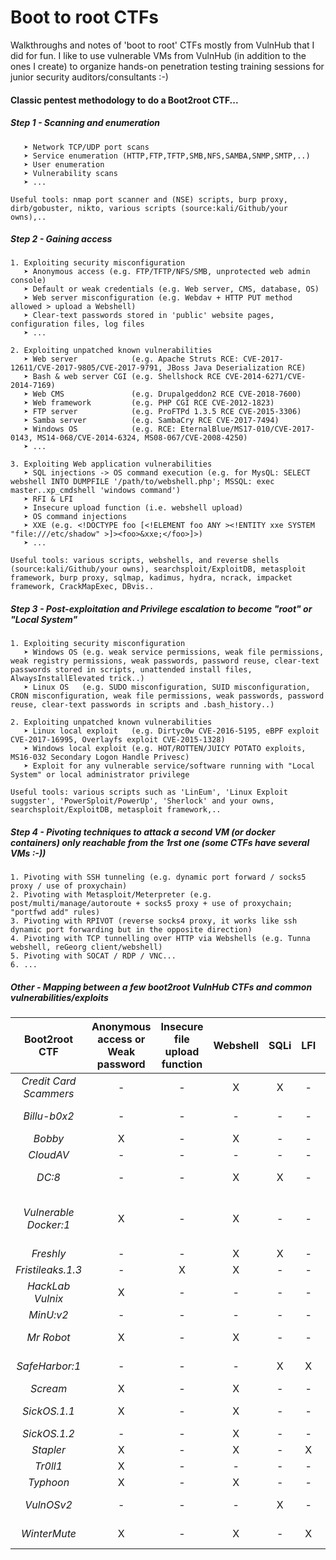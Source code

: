 # Boot to root CTFs

Walkthroughs and notes of 'boot to root' CTFs mostly from VulnHub that I did for fun. I like to use vulnerable VMs from VulnHub (in addition to the ones I create) to organize hands-on penetration testing training sessions for junior security auditors/consultants :-)


#### Classic pentest methodology to do a Boot2root CTF...

##### Step 1 - Scanning and enumeration
```
   ➤ Network TCP/UDP port scans
   ➤ Service enumeration (HTTP,FTP,TFTP,SMB,NFS,SAMBA,SNMP,SMTP,..)
   ➤ User enumeration
   ➤ Vulnerability scans
   ➤ ...
   
Useful tools: nmap port scanner and (NSE) scripts, burp proxy, dirb/gobuster, nikto, various scripts (source:kali/Github/your owns),..
```
##### Step 2 - Gaining access
```
1. Exploiting security misconfiguration
   ➤ Anonymous access (e.g. FTP/TFTP/NFS/SMB, unprotected web admin console)
   ➤ Default or weak credentials (e.g. Web server, CMS, database, OS)
   ➤ Web server misconfiguration (e.g. Webdav + HTTP PUT method allowed > upload a Webshell)
   ➤ Clear-text passwords stored in 'public' website pages, configuration files, log files
   ➤ ...
   
2. Exploiting unpatched known vulnerabilities 
   ➤ Web server            (e.g. Apache Struts RCE: CVE-2017-12611/CVE-2017-9805/CVE-2017-9791, JBoss Java Deserialization RCE)
   ➤ Bash & web server CGI (e.g. Shellshock RCE CVE-2014-6271/CVE-2014-7169)
   ➤ Web CMS               (e.g. Drupalgeddon2 RCE CVE-2018-7600)
   ➤ Web framework         (e.g. PHP CGI RCE CVE-2012-1823)
   ➤ FTP server            (e.g. ProFTPd 1.3.5 RCE CVE-2015-3306)
   ➤ Samba server          (e.g. SambaCry RCE CVE-2017-7494)
   ➤ Windows OS            (e.g. RCE: EternalBlue/MS17-010/CVE-2017-0143, MS14-068/CVE-2014-6324, MS08-067/CVE-2008-4250)
   ➤ ...
   
3. Exploiting Web application vulnerabilities
   ➤ SQL injections -> OS command execution (e.g. for MysQL: SELECT webshell INTO DUMPFILE '/path/to/webshell.php'; MSSQL: exec master..xp_cmdshell 'windows command')
   ➤ RFI & LFI
   ➤ Insecure upload function (i.e. webshell upload)
   ➤ OS command injections
   ➤ XXE (e.g. <!DOCTYPE foo [<!ELEMENT foo ANY ><!ENTITY xxe SYSTEM "file:///etc/shadow" >]><foo>&xxe;</foo>]>)
   ➤ ...
   
Useful tools: various scripts, webshells, and reverse shells (source:kali/Github/your owns), searchsploit/ExploitDB, metasploit framework, burp proxy, sqlmap, kadimus, hydra, ncrack, impacket framework, CrackMapExec, DBvis..
```
##### Step 3 - Post-exploitation and Privilege escalation to become "root" or "Local System"
```
1. Exploiting security misconfiguration
   ➤ Windows OS (e.g. weak service permissions, weak file permissions, weak registry permissions, weak passwords, password reuse, clear-text passwords stored in scripts, unattended install files, AlwaysInstallElevated trick..)
   ➤ Linux OS   (e.g. SUDO misconfiguration, SUID misconfiguration, CRON misconfiguration, weak file permissions, weak passwords, password reuse, clear-text passwords in scripts and .bash_history..)
   
2. Exploiting unpatched known vulnerabilities 
   ➤ Linux local exploit   (e.g. Dirtyc0w CVE-2016-5195, eBPF exploit CVE-2017-16995, Overlayfs exploit CVE-2015-1328)
   ➤ Windows local exploit (e.g. HOT/ROTTEN/JUICY POTATO exploits, MS16-032 Secondary Logon Handle Privesc)
   ➤ Exploit for any vulnerable service/software running with "Local System" or local administrator privilege
   
Useful tools: various scripts such as 'LinEum', 'Linux Exploit suggster', 'PowerSploit/PowerUp', 'Sherlock' and your owns,  searchsploit/ExploitDB, metasploit framework,..
```

##### Step 4 - Pivoting techniques to attack a second VM (or docker containers) only reachable from the 1rst one (some CTFs have several VMs :-))
```
1. Pivoting with SSH tunneling (e.g. dynamic port forward / socks5 proxy / use of proxychain)
2. Pivoting with Metasploit/Meterpreter (e.g. post/multi/manage/autoroute + socks5 proxy + use of proxychain; "portfwd add" rules)
3. Pivoting with RPIVOT (reverse socks4 proxy, it works like ssh dynamic port forwarding but in the opposite direction)
4. Pivoting with TCP tunnelling over HTTP via Webshells (e.g. Tunna webshell, reGeorg client/webshell)
5. Pivoting with SOCAT / RDP / VNC...
6. ...
```

##### Other - Mapping between a few boot2root VulnHub CTFs and common vulnerabilities/exploits

| Boot2root CTF | Anonymous access or Weak password | Insecure file upload function | Webshell | SQLi | LFI | RFI | XXE | OS cmd injection | XSS | Unpatched RCE flaw | Info / Note | 
| :---: | :---: | :---: | :---: | :---: | :---: | :---: | :---: | :---: | :---: | :---: | :---: |
| *Credit Card Scammers* | - | - | X | X | - | - | - | - | X | - | - |
| *Billu-b0x2* | - | - |- | - | - | - | - | - | - | X | Drupal CMS |
| *Bobby* | X | - | X | - | - | - | - | - | - | - | - |
| *CloudAV* | - | - | - | - | - | - | - | X | - | - | - |
| *DC:8* | - | - | X | X | - | - | - | - | - | - | Drupal CMS |
| *Vulnerable Docker:1* | X | - | X | - | - | - | - | - | - | - | WordPress CMS & Pivoting technique |
| *Freshly* | - | - | X | X | - | - | - | - | - | - | - |
| *Fristileaks.1.3* | - | X | X | - | - | - | - | - | - | - | - |
| *HackLab Vulnix* | X | - | - | - | - | - | - | - | - | - | - |
| *MinU:v2* | - | - | - | - | - | - | X | - | - | - |
| *Mr Robot* | X | - | X | - | - | - | - | - | - | - | WordPress CMS |
| *SafeHarbor:1* | - | - | - | X | X | X | - | - | - | X | Pivoting technique |
| *Scream* | X | - | X | - | - | - | - | - | - | X | - |
| *SickOS.1.1* | X | - | X | - | - | - | - | - | - | X | Pivoting technique |
| *SickOS.1.2* | - | - | X | - | - | - | - | - | - | - | - |
| *Stapler* | X | - | X | - | X | - | - | - | - | - | - |
| *Tr0ll1* | X | - | - | - | - | - | - | - | - | - | - |
| *Typhoon* | X | - | X | - | - | - | - | - | - | - | X | - | 
| *VulnOSv2* | - | - | - | X | - | - | - | - | - | X | Drupal CMS |
| *WinterMute* | X | - | X | - | X | - | - | - | - | X | Pivoting technique |
